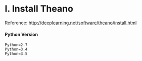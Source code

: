 # I. Install Theano

Reference: http://deeplearning.net/software/theano/install.html

#### Python Version
```
Python=2.7
Python=3.4
Python=3.5
```
